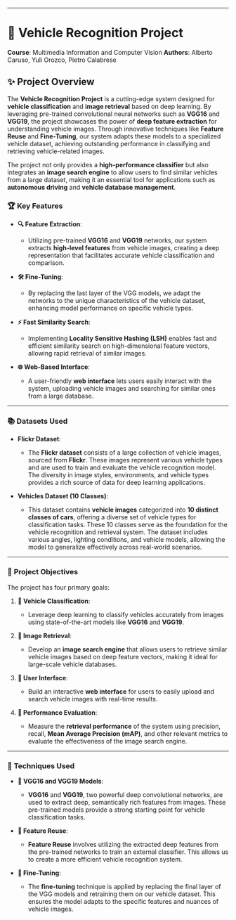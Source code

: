 
---

# 🚗 **Vehicle Recognition Project**

**Course**: Multimedia Information and Computer Vision
**Authors**: Alberto Caruso, Yuli Orozco, Pietro Calabrese

## ✨ **Project Overview**

The **Vehicle Recognition Project** is a cutting-edge system designed for **vehicle classification** and **image retrieval** based on deep learning. By leveraging pre-trained convolutional neural networks such as **VGG16** and **VGG19**, the project showcases the power of **deep feature extraction** for understanding vehicle images. Through innovative techniques like **Feature Reuse** and **Fine-Tuning**, our system adapts these models to a specialized vehicle dataset, achieving outstanding performance in classifying and retrieving vehicle-related images.

The project not only provides a **high-performance classifier** but also integrates an **image search engine** to allow users to find similar vehicles from a large dataset, making it an essential tool for applications such as **autonomous driving** and **vehicle database management**.

### 🏆 **Key Features**

* **🔍 Feature Extraction**:

  * Utilizing pre-trained **VGG16** and **VGG19** networks, our system extracts **high-level features** from vehicle images, creating a deep representation that facilitates accurate vehicle classification and comparison.

* **🛠️ Fine-Tuning**:

  * By replacing the last layer of the VGG models, we adapt the networks to the unique characteristics of the vehicle dataset, enhancing model performance on specific vehicle types.

* **⚡ Fast Similarity Search**:

  * Implementing **Locality Sensitive Hashing (LSH)** enables fast and efficient similarity search on high-dimensional feature vectors, allowing rapid retrieval of similar images.

* **🌐 Web-Based Interface**:

  * A user-friendly **web interface** lets users easily interact with the system, uploading vehicle images and searching for similar ones from a large database.

---

### 📚 **Datasets Used**

* **Flickr Dataset**:

  * The **Flickr dataset** consists of a large collection of vehicle images, sourced from **Flickr**. These images represent various vehicle types and are used to train and evaluate the vehicle recognition model. The diversity in image styles, environments, and vehicle types provides a rich source of data for deep learning applications.

* **Vehicles Dataset (10 Classes)**:

  * This dataset contains **vehicle images** categorized into **10 distinct classes of cars**, offering a diverse set of vehicle types for classification tasks. These 10 classes serve as the foundation for the vehicle recognition and retrieval system. The dataset includes various angles, lighting conditions, and vehicle models, allowing the model to generalize effectively across real-world scenarios.

---

### 🎯 **Project Objectives**

The project has four primary goals:

1. **🔹 Vehicle Classification**:

   * Leverage deep learning to classify vehicles accurately from images using state-of-the-art models like **VGG16** and **VGG19**.

2. **🔹 Image Retrieval**:

   * Develop an **image search engine** that allows users to retrieve similar vehicle images based on deep feature vectors, making it ideal for large-scale vehicle databases.

3. **🔹 User Interface**:

   * Build an interactive **web interface** for users to easily upload and search vehicle images with real-time results.

4. **🔹 Performance Evaluation**:

   * Measure the **retrieval performance** of the system using precision, recall, **Mean Average Precision (mAP)**, and other relevant metrics to evaluate the effectiveness of the image search engine.

---

### 🧠 **Techniques Used**

* **🧩 VGG16 and VGG19 Models**:

  * **VGG16** and **VGG19**, two powerful deep convolutional networks, are used to extract deep, semantically rich features from images. These pre-trained models provide a strong starting point for vehicle classification tasks.

* **🔄 Feature Reuse**:

  * **Feature Reuse** involves utilizing the extracted deep features from the pre-trained networks to train an external classifier. This allows us to create a more efficient vehicle recognition system.

* **🎯 Fine-Tuning**:

  * The **fine-tuning** technique is applied by replacing the final layer of the VGG models and retraining them on our vehicle dataset. This ensures the model adapts to the specific features and nuances of vehicle images.
